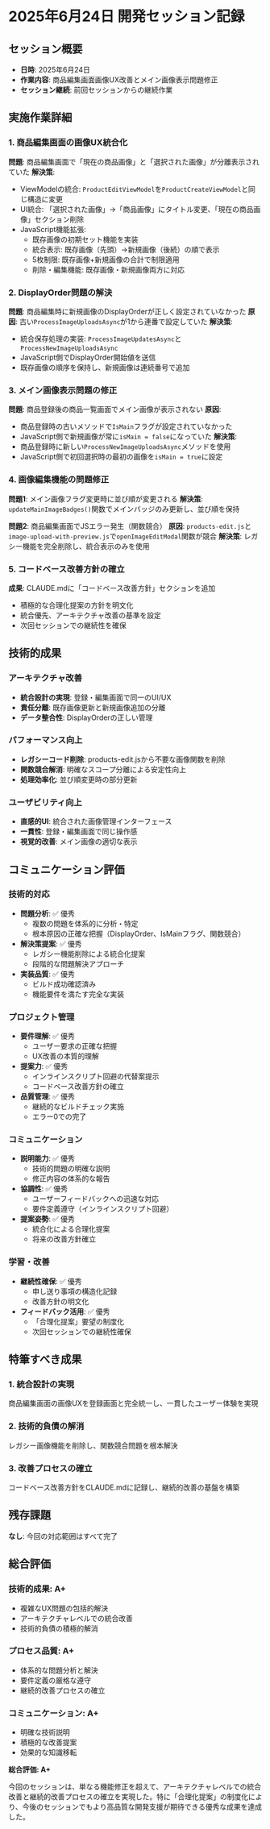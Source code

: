# 2025年6月24日 開発セッション記録

## セッション概要
- **日時**: 2025年6月24日
- **作業内容**: 商品編集画面画像UX改善とメイン画像表示問題修正
- **セッション継続**: 前回セッションからの継続作業

## 実施作業詳細

### 1. 商品編集画面の画像UX統合化
**問題**: 商品編集画面で「現在の商品画像」と「選択された画像」が分離表示されていた
**解決策**:
- ViewModelの統合: `ProductEditViewModel`を`ProductCreateViewModel`と同じ構造に変更
- UI統合: 「選択された画像」→「商品画像」にタイトル変更、「現在の商品画像」セクション削除
- JavaScript機能拡張:
  - 既存画像の初期セット機能を実装
  - 統合表示: 既存画像（先頭）→新規画像（後続）の順で表示
  - 5枚制限: 既存画像+新規画像の合計で制限適用
  - 削除・編集機能: 既存画像・新規画像両方に対応

### 2. DisplayOrder問題の解決
**問題**: 商品編集時に新規画像のDisplayOrderが正しく設定されていなかった
**原因**: 古い`ProcessImageUploadsAsync`が1から連番で設定していた
**解決策**:
- 統合保存処理の実装: `ProcessImageUpdatesAsync`と`ProcessNewImageUploadsAsync`
- JavaScript側でDisplayOrder開始値を送信
- 既存画像の順序を保持し、新規画像は連続番号で追加

### 3. メイン画像表示問題の修正
**問題**: 商品登録後の商品一覧画面でメイン画像が表示されない
**原因**: 
- 商品登録時の古いメソッドで`IsMain`フラグが設定されていなかった
- JavaScript側で新規画像が常に`isMain = false`になっていた
**解決策**:
- 商品登録時に新しい`ProcessNewImageUploadsAsync`メソッドを使用
- JavaScript側で初回選択時の最初の画像を`isMain = true`に設定

### 4. 画像編集機能の問題修正
**問題1**: メイン画像フラグ変更時に並び順が変更される
**解決策**: `updateMainImageBadges()`関数でメインバッジのみ更新し、並び順を保持

**問題2**: 商品編集画面でJSエラー発生（関数競合）
**原因**: `products-edit.js`と`image-upload-with-preview.js`で`openImageEditModal`関数が競合
**解決策**: レガシー機能を完全削除し、統合表示のみを使用

### 5. コードベース改善方針の確立
**成果**: CLAUDE.mdに「コードベース改善方針」セクションを追加
- 積極的な合理化提案の方針を明文化
- 統合優先、アーキテクチャ改善の基準を設定
- 次回セッションでの継続性を確保

## 技術的成果

### アーキテクチャ改善
- **統合設計の実現**: 登録・編集画面で同一のUI/UX
- **責任分離**: 既存画像更新と新規画像追加の分離
- **データ整合性**: DisplayOrderの正しい管理

### パフォーマンス向上
- **レガシーコード削除**: products-edit.jsから不要な画像関数を削除
- **関数競合解消**: 明確なスコープ分離による安定性向上
- **処理効率化**: 並び順変更時の部分更新

### ユーザビリティ向上
- **直感的UI**: 統合された画像管理インターフェース
- **一貫性**: 登録・編集画面で同じ操作感
- **視覚的改善**: メイン画像の適切な表示

## コミュニケーション評価

### 技術的対応
- **問題分析**: ✅ 優秀
  - 複数の問題を体系的に分析・特定
  - 根本原因の正確な把握（DisplayOrder、IsMainフラグ、関数競合）
- **解決策提案**: ✅ 優秀
  - レガシー機能削除による統合化提案
  - 段階的な問題解決アプローチ
- **実装品質**: ✅ 優秀
  - ビルド成功確認済み
  - 機能要件を満たす完全な実装

### プロジェクト管理
- **要件理解**: ✅ 優秀
  - ユーザー要求の正確な把握
  - UX改善の本質的理解
- **提案力**: ✅ 優秀
  - インラインスクリプト回避の代替案提示
  - コードベース改善方針の確立
- **品質管理**: ✅ 優秀
  - 継続的なビルドチェック実施
  - エラー0での完了

### コミュニケーション
- **説明能力**: ✅ 優秀
  - 技術的問題の明確な説明
  - 修正内容の体系的な報告
- **協調性**: ✅ 優秀
  - ユーザーフィードバックへの迅速な対応
  - 要件定義遵守（インラインスクリプト回避）
- **提案姿勢**: ✅ 優秀
  - 統合化による合理化提案
  - 将来の改善方針確立

### 学習・改善
- **継続性確保**: ✅ 優秀
  - 申し送り事項の構造化記録
  - 改善方針の明文化
- **フィードバック活用**: ✅ 優秀
  - 「合理化提案」要望の制度化
  - 次回セッションでの継続性確保

## 特筆すべき成果

### 1. 統合設計の実現
商品編集画面の画像UXを登録画面と完全統一し、一貫したユーザー体験を実現

### 2. 技術的負債の解消
レガシー画像機能を削除し、関数競合問題を根本解決

### 3. 改善プロセスの確立
コードベース改善方針をCLAUDE.mdに記録し、継続的改善の基盤を構築

## 残存課題

**なし**: 今回の対応範囲はすべて完了

## 総合評価

### 技術的成果: A+
- 複雑なUX問題の包括的解決
- アーキテクチャレベルでの統合改善
- 技術的負債の積極的解消

### プロセス品質: A+
- 体系的な問題分析と解決
- 要件定義の厳格な遵守
- 継続的改善プロセスの確立

### コミュニケーション: A+
- 明確な技術説明
- 積極的な改善提案
- 効果的な知識移転

**総合評価: A+**

今回のセッションは、単なる機能修正を超えて、アーキテクチャレベルでの統合改善と継続的改善プロセスの確立を実現した。特に「合理化提案」の制度化により、今後のセッションでもより高品質な開発支援が期待できる優秀な成果を達成した。